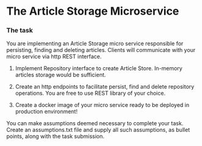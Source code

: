 # The Article Storage Microservice

### The task
You are implementing an Article Storage micro service responsible for persisting, finding and deleting articles. Clients will communicate with your micro service via http REST interface.
   
1. Implement Repository interface to create Article Store. In-memory articles storage would be sufficient.

2. Create an http endpoints to facilitate persist, find and delete repository operations. You are free to use REST library of your choice. 
   
3. Create a docker image of your micro service ready to be deployed in production environment!    

You can make assumptions deemed necessary to complete your task. Create an assumptions.txt file and supply all such assumptions, as bullet points, along with the task submission.
  